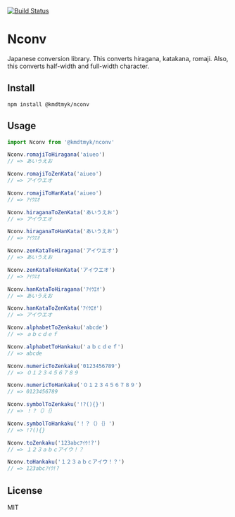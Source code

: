 
[![Build Status](https://travis-ci.org/kmdtmyk/nconv.js.svg?branch=master)](https://travis-ci.org/kmdtmyk/nconv.js)

# Nconv

Japanese conversion library. This converts hiragana, katakana, romaji. Also, this converts half-width and full-width character.

## Install

```
npm install @kmdtmyk/nconv
```

## Usage

```js
import Nconv from '@kmdtmyk/nconv'

Nconv.romajiToHiragana('aiueo')
// => あいうえお

Nconv.romajiToZenKata('aiueo')
// => アイウエオ

Nconv.romajiToHanKata('aiueo')
// => ｱｲｳｴｵ

Nconv.hiraganaToZenKata('あいうえお')
// => アイウエオ

Nconv.hiraganaToHanKata('あいうえお')
// => ｱｲｳｴｵ

Nconv.zenKataToHiragana('アイウエオ')
// => あいうえお

Nconv.zenKataToHanKata('アイウエオ')
// => ｱｲｳｴｵ

Nconv.hanKataToHiragana('ｱｲｳｴｵ')
// => あいうえお

Nconv.hanKataToZenKata('ｱｲｳｴｵ')
// => アイウエオ

Nconv.alphabetToZenkaku('abcde')
// => ａｂｃｄｅｆ

Nconv.alphabetToHankaku('ａｂｃｄｅｆ')
// => abcde

Nconv.numericToZenkaku('0123456789')
// => ０１２３４５６７８９

Nconv.numericToHankaku('０１２３４５６７８９')
// => 0123456789

Nconv.symbolToZenkaku('!?(){}')
// => ！？（）｛｝

Nconv.symbolToHankaku('！？（）｛｝')
// => !?(){}

Nconv.toZenkaku('123abcｱｲｳ!?')
// => １２３ａｂｃアイウ！？

Nconv.toHankaku('１２３ａｂｃアイウ！？')
// => 123abcｱｲｳ!?
```

## License

MIT
